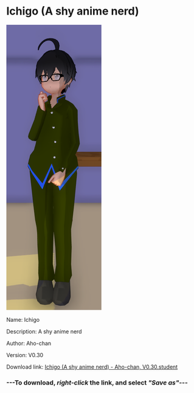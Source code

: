 # Ichigo (A shy anime nerd)

<img src = "https://raw.githubusercontent.com/Arbiter1223/Daigaku-Gurashi-Custom-Students/master/Students/Files/Ichigo%20(A%20shy%20anime%20nerd).png">

Name: Ichigo

Description: A shy anime nerd

Author: Aho-chan

Version: V0.30

Download link: <a href="https://raw.githubusercontent.com/Arbiter1223/Daigaku-Gurashi-Custom-Students/master/Students/Files/Ichigo%20(A%20shy%20anime%20nerd)%20-%20Aho-chan%2C%20V0.30.student">Ichigo (A shy anime nerd) - Aho-chan, V0.30.student</a>

### ---**To download, _right-click_ the link, and select _"Save as"_**---
